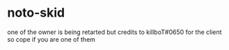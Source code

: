 # noto-skid
one of the owner is being retarted but credits to killboT#0650 for the client
so cope if you are one of them
